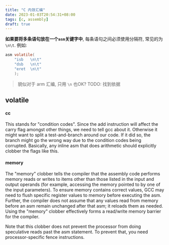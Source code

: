 ```yaml
---
title: "C 内敛汇编"
date: 2023-01-03T20:54:31+08:00
tags: [c, assembly]
draft: true
---
```


**如果要将多条语句放在一个`asm`关键字中**, 每条语句之间必须使用分隔符, 常见的为`\n\t`. 例如:

```c
asm volatile(
    "isb   \n\t"
    "dsb   \n\t"
    "eret  \n\t"
    );
```

> 貌似对于 arm 汇编, 只用 `\n` 也OK? 
> TODO: 找到依据

## volatile

#### cc

This stands for "condition codes". Since the add instruction will affect the carry flag amongst other things, we need to tell gcc about it. Otherwise it might want to split a test-and-branch around our code. If it did so, the branch might go the wrong way due to the condition codes being corrupted. Basically, any inline asm that does arithmetic should explicitly clobber the flags like this.

#### memory
The "memory" clobber tells the compiler that the assembly code performs memory reads or writes to items other than those listed in the input and output operands (for example, accessing the memory pointed to by one of the input parameters). To ensure memory contains correct values, GCC may need to flush specific register values to memory before executing the asm. Further, the compiler does not assume that any values read from memory before an asm remain unchanged after that asm; it reloads them as needed. Using the "memory" clobber effectively forms a read/write memory barrier for the compiler.

Note that this clobber does not prevent the processor from doing speculative reads past the asm statement. To prevent that, you need processor-specific fence instructions.




